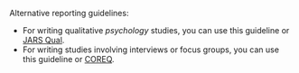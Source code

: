 Alternative reporting guidelines:

* For writing qualitative _psychology_ studies, you can use this guideline or [JARS Qual](https://apastyle.apa.org/jars/qualitative).
* For writing studies involving interviews or focus groups, you can use this guideline or [COREQ](https://www.equator-network.org/reporting-guidelines/coreq/).

